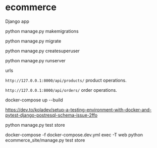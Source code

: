 # ecommerce
Django app

python manage.py makemigrations

python manage.py migrate

python manage.py createsuperuser

python manage.py runserver

urls

`http://127.0.0.1:8000/api/products/` product operations.

`http://127.0.0.1:8000/api/orders/` order operations.


docker-compose up --build

https://dev.to/koladev/setup-a-testing-environment-with-docker-and-pytest-django-postresql-schema-issue-2ffo

python manage.py test store

docker-compose -f docker-compose.dev.yml exec -T web python ecommerce_site/manage.py test store
